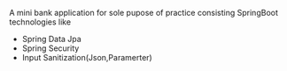 A mini bank application for sole pupose of practice consisting  SpringBoot technologies like
* Spring Data Jpa
* Spring Security
* Input Sanitization(Json,Paramerter)
